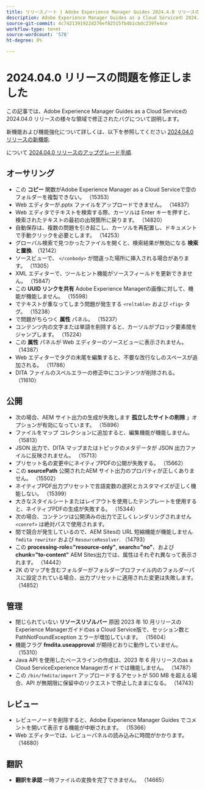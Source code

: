 ```yaml
---
title: リリースノート | Adobe Experience Manager Guides 2024.4.0 リリースの問題を修正しました
description: Adobe Experience Manager Guides as a Cloud Serviceの 2024.04.0 リリースのバグ修正について説明します。
source-git-commit: 4c7421391922d276ef82515fb4b1cbdc2397e4ce
workflow-type: tm+mt
source-wordcount: '578'
ht-degree: 0%

---
```



# 2024.04.0 リリースの問題を修正しました

この記事では、Adobe Experience Manager Guides as a Cloud Serviceの 2024.04.0 リリースの様々な領域で修正されたバグについて説明します。

新機能および機能強化について詳しくは、以下を参照してください [2024.04.0 リリースの新機能](whats-new-2024-04-0.md).

について [2024.04.0 リリースのアップグレード手順](upgrade-instructions-2024-04-0.md).

## オーサリング

- この **コピー** 関数がAdobe Experience Manager as a Cloud Serviceで空のフォルダーを複製できない。 （15353）
- Web エディターが.pptx ファイルをアップロードできません。 （14837）
- Web エディタでテキストを検索する際、カーソルは Enter キーを押すと、検索されたテキストの最初の出現箇所に戻ります。 （14820）
- 自動保存は、複数の問題を引き起こし、カーソルを再配置し、ドキュメントで手動クリックを必要とします。 （14253）
- グローバル検索で見つかったファイルを開くと、検索結果が無効になる **検索と置換**. （12142）
- ソースビューで、 `</conbody>` が間違った場所に挿入される場合があります。 （11305）
- XML エディターで、ツールヒント機能がソースフィールドを更新できません。 （15847）
- この **UUID リンクを共有** Adobe Experience Managerの画像に対して、機能が機能しません。 （15598）
- でテキストが重なってしまう問題が発生する `<reltable>` および `<fig>` タグ。 （15238）
- で問題がちらつく **属性** パネル。 （15237）
- コンテンツ内の文字または単語を削除すると、カーソルがブロック要素間をジャンプします。 （15224）
- この **属性** パネルが Web エディターのソースビューに表示されません。 （14387）
- Web エディターでタグの末尾を編集すると、不要な改行なしのスペースが追加される。 （11786）
- DITA ファイルのスペルエラーの修正中にコンテンツが削除される。 （11610）


## 公開

- 次の場合、AEM サイト出力の生成が失敗します **孤立したサイトの削除** 」オプションが有効になっています。 （15896）
- ファイルをマップ コレクションに追加すると、編集機能が機能しません。 （15813）
- JSON 出力で、DITA マップまたはトピックのメタデータが JSON 出力ファイルに反映されません。 （15713）
- プリセット名の変更中にネイティブPDFの公開が失敗する。 （15662）
- この **sourcePath** 公開されたAEM サイト出力のプロパティが正しくありません。 （15502）
- ネイティブPDF出力プリセットで言語変数の選択とカスタマイズが正しく機能しない。 （15399）
- 大きなスタイルシートまたはレイアウトを使用したテンプレートを使用すると、ネイティブPDFの生成が失敗する。 （15344）
- 次の場合、コンテンツは公開済みの出力で正しくレンダリングされません `<conref>` は絶対パスで使用されます。
- 間で競合が発生しているので、AEM Sitesの URL 短縮機能が機能しません `fmdita rewriter` および `ResourceResolver`. （14793）
- この **processing-role=&quot;resource-only&quot;**, **search=&quot;no&quot;**、および **chunk=&quot;to-content&quot;** AEM Sites出力では、属性はそれぞれ異なって表示されます。 （14442）
- 2K のマップを含むフォルダーがフォルダープロファイル内のフォルダーパスに設定されている場合、出力プリセットに適用された変更は失敗します。（14852）

## 管理

- 閉じられていない **リソースリゾルバー** 原因 2023 年 10 月リリースのExperience Managerガイドのas a Cloud Service版で、セッション数と PathNotFoundException エラーが増加しています。 （15604）
- 機能フラグ **fmdita.useapproval** が期待どおりに動作していません。 （15310）
- Java API を使用したベースラインの作成は、2023 年 6 月リリースのas a Cloud ServiceExperience Managerガイドでは機能しません。 （14787）
- この `/bin/fmdita/import` アップロードするアセットが 500 MB を超える場合、API が無期限に保留中のリクエストで停止したままになる。 （14743）

## レビュー

- レビューノードを削除すると、Adobe Experience Manager Guides でコメントを開いて表示する機能が中断されます。 （15366）
- Web エディターでは、レビューパネルの読み込みに時間がかかります。 （14680）

## 翻訳

- **翻訳を承認** 一時ファイルの変換を完了できません。 （14665）


